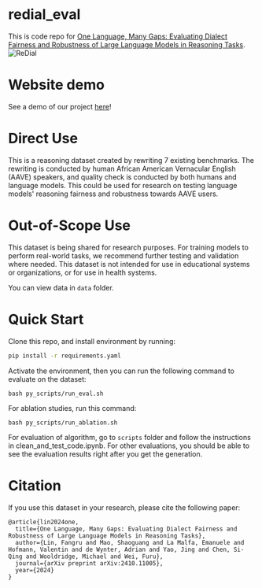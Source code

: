 # redial_eval

This is code repo for [One Language, Many Gaps: Evaluating Dialect Fairness and Robustness of Large Language Models in Reasoning Tasks](https://arxiv.org/abs/2410.11005v1).
![ReDial](assets/egs.jpg)

# Website demo
See a demo of our project [here](https://redial-demo.netlify.app/)!

# Direct Use
This is a reasoning dataset created by rewriting 7 existing benchmarks. The rewriting is conducted by human African American Vernacular English (AAVE) speakers, and quality check is conducted by both humans and language models. This could be used for research on testing language models' reasoning fairness and robustness towards AAVE users.

# Out-of-Scope Use
This dataset is being shared for research purposes. For training models to perform real-world tasks, we recommend further testing and validation where needed.
This dataset is not intended for use in educational systems or organizations, or for use in health systems.


You can view data in `data` folder.

# Quick Start
Clone this repo, and install environment by running:
```bash
pip install -r requirements.yaml
```

Activate the environment, then you can run the following command to evaluate on the dataset:
```
bash py_scripts/run_eval.sh
```

For ablation studies, run this command:
```
bash py_scripts/run_ablation.sh
```

For evaluation of algorithm, go to ```scripts``` folder and follow the instructions in clean_and_test_code.ipynb. For other evaluations, you should be able to see the evaluation results right after you get the generation.

# Citation
If you use this dataset in your research, please cite the following paper:
```
@article{lin2024one,
  title={One Language, Many Gaps: Evaluating Dialect Fairness and Robustness of Large Language Models in Reasoning Tasks},
  author={Lin, Fangru and Mao, Shaoguang and La Malfa, Emanuele and Hofmann, Valentin and de Wynter, Adrian and Yao, Jing and Chen, Si-Qing and Wooldridge, Michael and Wei, Furu},
  journal={arXiv preprint arXiv:2410.11005},
  year={2024}
}
```
